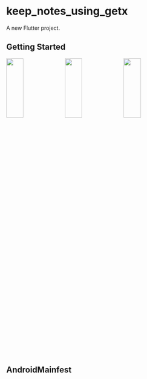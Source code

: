 # keep_notes_using_getx

A new Flutter project.

## Getting Started

<p>
<img src="https://github.com/bhargav0147/keep_notes_using_getx/assets/119872080/af533040-bad7-461a-8eb5-127a677756c8" height="20%" width="30%" >
<img src="https://github.com/bhargav0147/keep_notes_using_getx/assets/119872080/4c79d31a-e420-4cbc-8897-95ea76ead98e" height="20%" width="30%" >
<img src="https://github.com/bhargav0147/keep_notes_using_getx/assets/119872080/50748b40-546c-45e5-8528-b2f29b9bb0e6" height="20%" width="30%" >
</p>

## AndroidMainfest 
# <uses-permission android:name="android.permission.ACCESS_COARSE_LOCATION" />
# <uses-permission android:name="android.permission.ACCESS_FINE_LOCATION" />
# <uses-permission android:name="android.permission.CAMERA" />
# <uses-permission android:name="android.permission.WRITE_EXTERNAL_STORAGE" />
# <uses-permission android:name="android.permission.READ_EXTERNAL_STORAGE" />
